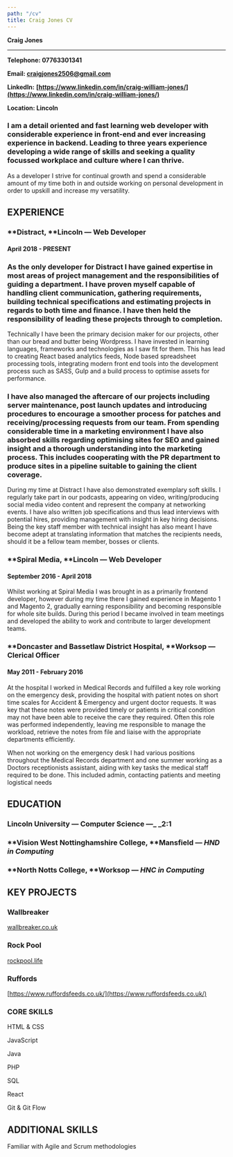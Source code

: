 ```yaml
---
path: "/cv"
title: Craig Jones CV
---
```



**Craig Jones**

---

**Telephone: 07763301341**

**Email: [craigjones2506@gmail.com](mailto:craigjones2506@gmail.com)**

**LinkedIn:** **[https://www.linkedin.com/in/craig-william-jones/](https://www.linkedin.com/in/craig-william-jones/)**

**Location: Lincoln**


### I am a detail oriented and fast learning web developer with considerable experience in front-end and ever increasing experience in backend. Leading to three years experience developing a wide range of skills and seeking a quality focussed workplace and culture where I can thrive.

As a developer I strive for continual growth and spend a considerable amount of my time both in and outside working on personal development in order to upskill and increase my versatility. 


## **EXPERIENCE**


### **Distract, **Lincoln — Web Developer


#### April 2018 - PRESENT


### As the only developer for Distract I have gained expertise in most areas of project management and the responsibilities of guiding a department. I have proven myself capable of  handling client communication, gathering requirements, building technical specifications and estimating projects in regards to both time and finance. I have then held the responsibility of leading these projects through to completion.

Technically I have been the primary decision maker for our projects, other than our bread and butter being Wordpress. I have invested in learning languages, frameworks and technologies as I saw fit for them. This has lead to creating React based analytics feeds, Node based spreadsheet processing tools, integrating modern front end tools into the development process such as SASS, Gulp and a build process to optimise assets for performance. 


### I have also managed the aftercare of our projects including server maintenance, post launch updates and introducing procedures to encourage a smoother process for patches and receiving/processing requests from our team. From spending considerable time in a marketing environment I have also absorbed skills regarding optimising sites for SEO and gained insight and a thorough understanding into the marketing process. This includes cooperating with the PR department to produce sites in a pipeline suitable to gaining the client coverage. 

During my time at Distract I have also demonstrated exemplary soft skills. I regularly take part in our podcasts, appearing on video, writing/producing social media video content and represent the company at networking events. I have also written job specifications and thus lead interviews with potential hires, providing management with insight in key hiring decisions. Being the key staff member with technical insight has also meant I have become adept at translating information that matches the recipients needs, should it be a fellow team member, bosses or clients.


### **Spiral Media, **Lincoln — Web Developer


#### September 2016 - April 2018

Whilst working at Spiral Media I was brought in as a primarily frontend developer, however during my time there I gained experience in Magento 1 and Magento 2, gradually earning responsibility and becoming responsible for whole site builds. During this period I became involved in team meetings and developed the ability to work and contribute to larger development teams.


### **Doncaster and Bassetlaw District Hospital, **Worksop — Clerical Officer


#### May 2011 - February 2016

At the hospital I worked in Medical Records and fulfilled a key role working on the emergency desk, providing the hospital with patient notes on short time scales for Accident & Emergency and urgent doctor requests. It was key that these notes were provided timely or patients in critical condition may not have been able to receive the care they required. Often this role was performed independently, leaving me responsible to manage the workload, retrieve the notes from file and liaise with the appropriate departments efficiently.

When not working on the emergency desk I had various positions throughout the Medical Records department and one summer working as a Doctors receptionists assistant, aiding with key tasks the medical staff required to be done. This included admin, contacting patients and meeting logistical needs


## **EDUCATION**


### **Lincoln University** — Computer Science —_ _2:1


### **Vision West Nottinghamshire College, **Mansfield — _HND in Computing_


### **North Notts College, **Worksop — _HNC in Computing_


## KEY PROJECTS


### **Wallbreaker**

[wallbreaker.co.uk](https://wallbreaker.co.uk/)


### **Rock Pool**

[rockpool.life](rockpool.life)


### **Ruffords**

[https://www.ruffordsfeeds.co.uk/](https://www.ruffordsfeeds.co.uk/)


### **CORE SKILLS**

HTML & CSS

JavaScript

Java

PHP

SQL

React

Git & Git Flow


## **ADDITIONAL SKILLS**

Familiar with Agile and Scrum methodologies


<!-- Docs to Markdown version 1.0β22 -->
